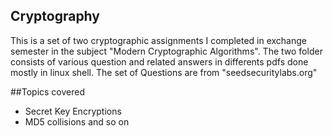 ## Cryptography

This is a set of two cryptographic assignments I completed in exchange semester in the subject "Modern Cryptographic Algorithms".
The two folder consists of various question and related answers in differents pdfs done mostly in linux shell.
The set of Questions are from "seedsecuritylabs.org"

##Topics covered
- Secret Key Encryptions
- MD5 collisions and so on
